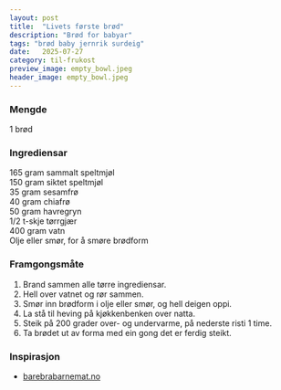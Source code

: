 ```yaml
---
layout: post
title:  "Livets første brød"
description: "Brød for babyar"
tags: "brød baby jernrik surdeig"
date:   2025-07-27
category: til-frukost
preview_image: empty_bowl.jpeg
header_image: empty_bowl.jpeg
---
```


### Mengde

1 brød

### Ingrediensar

165 gram sammalt speltmjøl<br>
150 gram siktet speltmjøl<br>
35 gram sesamfrø<br>
40 gram chiafrø<br>
50 gram havregryn<br>
1/2 t-skje tørrgjær<br>
400 gram vatn<br>
Olje eller smør, for å smøre brødform<br>

### Framgongsmåte

1. Brand sammen alle tørre ingrediensar.
2. Hell over vatnet og rør sammen.
3. Smør inn brødform i olje eller smør, og hell deigen oppi.
4. La stå til heving på kjøkkenbenken over natta.
5. Steik på 200 grader over- og undervarme, på nederste risti 1 time.
6. Ta brødet ut av forma med ein gong det er ferdig steikt.

### Inspirasjon

- [barebrabarnemat.no](https://www.barebrabarnemat.no/jernrikt-brod-passer-fra-6-maneder/)

<!--  ### Forbetringspotensiale -->